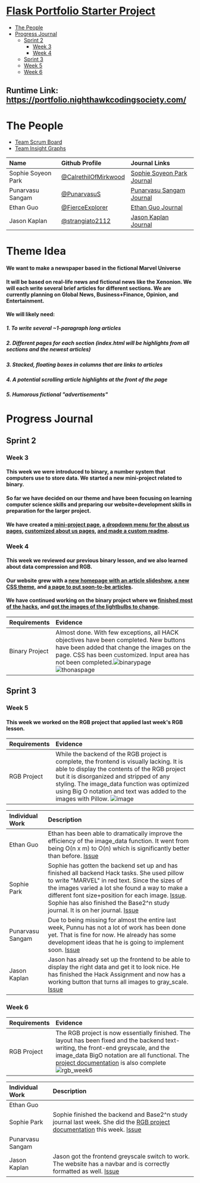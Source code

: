 # [Flask Portfolio Starter Project](https://nighthawkcodingsociety.com/projectsearch/details/Flask%20Portfolio%20Starter)
<!--ts-->
   * [The People](#the-people)
   * [Progress Journal](#progress-journal)
     * [Sprint 2](#sprint-2)
       * [Week 3](#week-3)
       * [Week 4](#week-4)
     * [Sprint 3](#sprint-3)
     *  [Week 5](#week-5)
     *  [Week 6](#week-6)
<!--te-->
## Runtime Link: https://portfolio.nighthawkcodingsociety.com/
# The People

- [Team Scrum Board](https://github.com/CalrethilOfMirkwood/flask_portfolio/projects/1)
- [Team Insight Graphs](https://github.com/CalrethilOfMirkwood/flask_portfolio/graphs/contributors)

 Name | Github Profile | Journal Links
| :---- | :---- | :---- |
| Sophie Soyeon Park | [@CalrethilOfMirkwood](https://github.com/CalrethilOfMirkwood) | [Sophie Soyeon Park Journal](https://docs.google.com/document/d/1p0HJV9DaE6A2R0R5cqNIFT2G01R6gcRTk_YQLqi-JYE/edit?usp=sharing) 
| Punarvasu Sangam | [@PunarvasuS](https://github.com/PunarvasuS) | [Punarvasu Sangam Journal](https://docs.google.com/document/d/1fD9aVooS0dbOJZCmh1KXjiAS6M9TM4oYgXOhvFVISPk/edit?usp=sharing) 
| Ethan Guo | [@FierceExplorer](https://github.com/FierceExplorer) | [Ethan Guo Journal](https://docs.google.com/document/d/11vsWPaCuoXcu6-stnnRsQocQagZt6etMUKN_my-wCZQ/edit)
| Jason Kaplan | [@strangiato2112](https://github.com/strangiato2112) | [Jason Kaplan Journal](https://docs.google.com/document/d/1_07UqztsMrCB-25jyAmEY0PtHlpxz_5iJnr5U1ZaHe8/edit)


# Theme Idea
#### We want to make a newspaper based in the fictional Marvel Universe
#### It will be based on real-life news and fictional news like the Xenonion.  We will each write several brief articles for different sections.  We are currently planning on Global News, Business+Finance, Opinion, and Entertainment.
#### We will likely need:
##### 1. To write several ~1-paragraph long articles
##### 2. Different pages for each section (index.html will be highlights from all sections and the newest articles)
##### 3. Stacked, floating boxes in columns that are links to articles
##### 4. A potential scrolling article highlights at the front of the page
##### 5. Humorous fictional "advertisements"
# Progress Journal
## Sprint 2
### Week 3
#### This week we were introduced to binary, a number system that computers use to store data.  We started a new mini-project related to binary.
#### So far we have decided on our theme and have been focusing on learning computer science skills and preparing our website+development skills in preparation for the larger project.
#### We have created a [mini-project page](https://github.com/CalrethilOfMirkwood/flask_portfolio/blob/main/templates/sus.html), [a dropdown menu for the about us pages](https://github.com/CalrethilOfMirkwood/flask_portfolio/issues/5), [customized about us pages](https://github.com/CalrethilOfMirkwood/flask_portfolio/issues/7), [and made a custom readme](https://github.com/CalrethilOfMirkwood/flask_portfolio/issues/4).
### Week 4
#### This week we reviewed our previous binary lesson, and we also learned about data compression and RGB.
#### Our website grew with a [new homepage with an article slideshow](https://github.com/CalrethilOfMirkwood/flask_portfolio/issues/2), [a new CSS theme](https://github.com/CalrethilOfMirkwood/flask_portfolio/issues/2), and [a page to put soon-to-be articles](https://github.com/CalrethilOfMirkwood/flask_portfolio/issues/2).
#### We have continued working on the binary project where we [finished most of the hacks](https://github.com/CalrethilOfMirkwood/flask_portfolio/issues/8), and [got the images of the lightbulbs to change](https://github.com/CalrethilOfMirkwood/flask_portfolio/issues/9).
| Requirements | Evidence |
| :---- | :---- |
| Binary Project | Almost done. With few exceptions, all HACK objectives have been completed. New buttons have been added that change the images on the page. CSS has been customized.  Input area has not been completed.![binarypage](https://user-images.githubusercontent.com/82109882/133879280-9e10e3f1-a3fd-4b1a-a728-566f6b1180b5.PNG) ![thonaspage](https://user-images.githubusercontent.com/82109882/133879296-7766613d-ca87-4d2e-9bd3-fdafdc14fa52.PNG) | 
## Sprint 3
### Week 5
#### This week we worked on the RGB project that applied last week's RGB lesson.
| Requirements | Evidence |
| :---- | :---- |
| RGB Project |  While the backend of the RGB project is complete, the frontend is visually lacking.  It is able to display the contents of the RGB project but it is disorganized and stripped of any styling. The image_data function was optimized using Big O notation and text was added to the images with Pillow. ![image](https://user-images.githubusercontent.com/82109882/134606070-dfd97632-e32e-4341-8331-aee2cef86d6c.png) |
 
| Individual Work | Description |
| :---- | :---- |
| Ethan Guo | Ethan has been able to dramatically improve the efficiency of the image_data function.  It went from being O(n x m) to O(n) which is significantly better than before. [Issue](https://github.com/CalrethilOfMirkwood/flask_portfolio/issues/15)
| Sophie Park | Sophie has gotten the backend set up and has finished all backend Hack tasks.  She used pillow to write "MARVEL" in red text. Since the sizes of the images varied a lot she found a way to make a different font size+position for each image. [Issue](https://github.com/CalrethilOfMirkwood/flask_portfolio/issues/13). Sophie has also finished the Base2^n study journal. It is on her journal. [Issue](https://github.com/CalrethilOfMirkwood/flask_portfolio/issues/17) 
| Punarvasu Sangam | Due to being missing for almost the entire last week, Punnu has not a lot of work has been done yet. That is fine for now. He already has some development ideas that he is going to implement soon. [Issue](https://github.com/CalrethilOfMirkwood/flask_portfolio/issues/16) 
| Jason Kaplan | Jason has already set up the frontend to be able to display the right data and get it to look nice. He has finished the Hack Assignment and now has a working button that turns all images to gray_scale. [Issue](https://github.com/CalrethilOfMirkwood/flask_portfolio/issues/14) |
### Week 6
| Requirements | Evidence |
| :---- | :----- |
| RGB Project | The RGB project is now essentially finished.  The layout has been fixed and the backend text-writing, the front-end greyscale, and the image_data BigO notation are all functional.  The [project documentation](https://docs.google.com/document/d/1p0HJV9DaE6A2R0R5cqNIFT2G01R6gcRTk_YQLqi-JYE/edit#heading=h.baeoff914e24) is also complete ![rgb_week6](https://user-images.githubusercontent.com/82109882/135728508-3905ab3e-b7ec-44e6-97dc-33f97990a848.PNG) |

| Individual Work | Description |
| :---- | :---- |
| Ethan Guo |  |
| Sophie Park | Sophie finished the backend and Base2^n study journal last week.  She did the [RGB project documentation](https://docs.google.com/document/d/1p0HJV9DaE6A2R0R5cqNIFT2G01R6gcRTk_YQLqi-JYE/edit#heading=h.baeoff914e24) this week. [Issue](https://github.com/CalrethilOfMirkwood/flask_portfolio/issues/24) |
| Punarvasu Sangam |  |
| Jason Kaplan | Jason got the frontend greyscale switch to work. The website has a navbar and is correctly formatted as well.  [Issue](https://github.com/CalrethilOfMirkwood/flask_portfolio/issues/14) |
